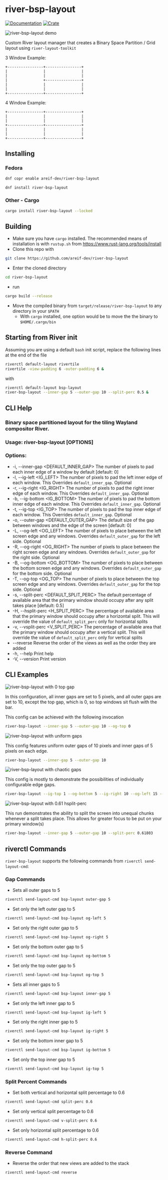 # river-bsp-layout

[![Documentation](https://docs.rs/river-bsp-layout/badge.svg)](https://docs.rs/river-bsp-layout)
[![Crate](https://img.shields.io/crates/v/river-bsp-layout.svg)](https://crates.io/crates/river-bsp-layout)

![river-bsp-layout demo](./screenshots/main.png "Demo")

Custom River layout manager that creates a Binary Space Partition / Grid layout using `river-layout-toolkit`

3 Window Example:
```
+----------------+----------------+
|                |                |
|                |                |
|                +----------------+
|                |                |
|                |                |
+----------------+----------------+
```

4 Window Example:
```
+----------------+----------------+
|                |                |
|                |                |
+----------------+----------------+
|                |                |
|                |                |
+----------------+----------------+
```

## Installing 

### Fedora 

```bash 
dnf copr enable areif-dev/river-bsp-layout
```

```bash 
dnf install river-bsp-layout
```

### Other - Cargo 

```bash
cargo install river-bsp-layout --locked
```

## Building

* Make sure you have `cargo` installed. The recommended means of installation is with `rustup.sh` from https://www.rust-lang.org/tools/install
* Clone this repo with 

```bash
git clone https://github.com/areif-dev/river-bsp-layout
```

* Enter the cloned directory 

```bash
cd river-bsp-layout
```

* run 

```bash
cargo build --release
```

* Move the compiled binary from `target/release/river-bsp-layout` to any directory in your `$PATH`
  * With `cargo` installed, one option would be to move the the binary to `$HOME/.cargo/bin`

## Starting from River init

Assuming you are using a default `bash` init script, replace the following lines at the end of the file

```bash
riverctl default-layout rivertile
rivertile -view-padding 6 -outer-padding 6 &
```

with 

```bash
riverctl default-layout bsp-layout
river-bsp-layout --inner-gap 5 --outer-gap 10 --split-perc 0.5 &
```

## CLI Help

### Binary space partitioned layout for the tiling Wayland compositor River.

### Usage: river-bsp-layout [OPTIONS]

### Options:

* -i, --inner-gap <DEFAULT_INNER_GAP>
          The number of pixels to pad each inner edge of a window by default [default: 0]
* -l, --ig-left <IG_LEFT>
          The number of pixels to pad the left inner edge of each window. This Overrides `default_inner_gap`. Optional
* -r, --ig-right <IG_RIGHT>
          The number of pixels to pad the right inner edge of each window. This Overrides `default_inner_gap`. Optional
* -b, --ig-bottom <IG_BOTTOM>
          The number of pixels to pad the bottom inner edge of each window. This Overrides `default_inner_gap`. Optional
* -t, --ig-top <IG_TOP>
          The number of pixels to pad the top inner edge of each window. This Overrides `default_inner_gap`. Optional
* -o, --outer-gap <DEFAULT_OUTER_GAP>
          The default size of the gap between windows and the edge of the screen [default: 0]
* -L, --og-left <OG_LEFT>
          The number of pixels to place between the left screen edge and any windows. Overrides `default_outer_gap` for the left side. Optional
* -R, --og-right <OG_RIGHT>
          The number of pixels to place between the right screen edge and any windows. Overrides `default_outer_gap` for the right side. Optional
* -B, --og-bottom <OG_BOTTOM>
          The number of pixels to place between the bottom screen edge and any windows. Overrides `default_outer_gap` for the bottom side. Optional
* -T, --og-top <OG_TOP>
          The number of pixels to place between the top screen edge and any windows. Overrides `default_outer_gap` for the top side. Optional
* -s, --split-perc <DEFAULT_SPLIT_PERC>
          The default percentage of available area that the primary window should occupy after any split takes place [default: 0.5]
* -H, --hsplit-perc <H_SPLIT_PERC>
          The percentage of available area that the primary window should occupy after a horizontal split. This will override the value of `default_split_perc` only for horizontal splits
* -v, --vsplit-perc <V_SPLIT_PERC>
          The percentage of available area that the primary window should occupy after a vertical split. This will override the value of `default_split_perc` only for vertical splits
* --reverse
          Reverse the order of the views as well as the order they are added
* -h, --help
          Print help
* -V, --version
          Print version

## CLI Examples

![river-bsp-layout with 0 top gap](./screenshots/no-top-gap.png "No Top Gap")

In this configuration, all inner gaps are set to 5 pixels, and all outer gaps are set to 10, except the top gap, which is 0, so top windows sit flush with the bar. 

This config can be achieved with the following invocation

```bash 
river-bsp-layout --inner-gap 5 --outer-gap 10 --og-top 0
```

![river-bsp-layout with uniform gaps](./screenshots/uniform-gaps.png "Uniform Gaps")

This config features uniform outer gaps of 10 pixels and inner gaps of 5 pixels on each edge. 

```bash 
river-bsp-layout --inner-gap 5 --outer-gap 10
```

![river-bsp-layout with chaotic gaps](./screenshots/chaos.png "Chaotic Gaps")

This config is mostly to demonstrate the possibilities of individually configurable edge gaps. 

```bash 
river-bsp-layout --ig-top 1 --og-bottom 5 --ig-right 10 --og-left 15 --og-top 20 --ig-bottom 25 --og-right 30 --ig-left 35
```

![river-bsp-layout with 0.61 hsplit-perc](./screenshots/ratio.png "0.61 Split")

This run demonstrates the ability to split the screen into unequal chunks whenever a split takes place. This allows for greater focus to be put on your primary window(s)

```bash 
river-bsp-layout --inner-gap 5 --outer-gap 10 --split-perc 0.61803
```

## riverctl Commands

`river-bsp-layout` supports the following commands from `riverctl send-layout-cmd`:

### Gap Commands 

* Sets all outer gaps to 5
```bash
riverctl send-layout-cmd bsp-layout outer-gap 5
``` 
* Set only the left outer gap to 5
```bash
riverctl send-layout-cmd bsp-layout og-left 5
```   
* Set only the right outer gap to 5
```bash
riverctl send-layout-cmd bsp-layout og-right 5
```
* Set only the bottom outer gap to 5
```bash 
riverctl send-layout-cmd bsp-layout og-bottom 5
```  
* Set only the top outer gap to 5
```bash 
riverctl send-layout-cmd bsp-layout og-top 5
``` 
* Sets all inner gaps to 5 
```bash
riverctl send-layout-cmd bsp-layout inner-gap 5
``` 
* Set only the left inner gap to 5 
```bash 
riverctl send-layout-cmd bsp-layout ig-left 5
```
* Set only the right inner gap to 5
```bash 
riverctl send-layout-cmd bsp-layout ig-right 5
``` 
* Set only the bottom inner gap to 5
```bash 
riverctl send-layout-cmd bsp-layout ig-bottom 5
```
* Set only the top inner gap to 5
```bash 
riverctl send-layout-cmd bsp-layout ig-top 5
```

### Split Percent Commands 

* Set both vertical and horizontal split percentage to 0.6
```bash 
riverctl send-layout-cmd split-perc 0.6
```
* Set only vertical split percentage to 0.6
```bash 
riverctl send-layout-cmd v-split-perc 0.6
```
* Set only horizontal split percentage to 0.6
```bash 
riverctl send-layout-cmd h-split-perc 0.6
```

### Reverse Command 

* Reverse the order that new views are added to the stack 
```bash 
riverctl send-layout-cmd reverse 
```

